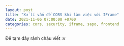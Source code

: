 ```yaml
---
layout: post
title: "Xử lí vấn đề CORS khi làm việc với IFrame"
date: 2021-11-06 07:00:00 +0700
categories: cors, security, iframe, sapo, frontend
---
```


Để tạm đây rảnh cháu viết :v
